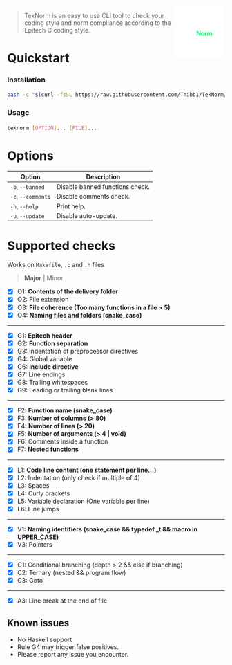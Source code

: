 <img align="right" src="TekNorm.png" height="120px"/>

>TekNorm is an easy to use CLI tool to check your coding style and norm compliance according to the Epitech C coding style.

# Quickstart

### Installation

```sh
bash -c "$(curl -fsSL https://raw.githubusercontent.com/Thibb1/TekNorm/main/install.sh)"
```

### Usage

```sh
teknorm [OPTION]... [FILE]...
```

# Options

| Option | Description |
| --- | --- |
| `-b`, `--banned` | Disable banned functions check. |
| `-c`, `--comments` | Disable comments check. |
| `-h`, `--help` | Print help. |
| `-u`, `--update` | Disable auto-update. |

# Supported checks

Works on `Makefile`, `.c` and `.h` files

> __Major__ | Minor

- [x] O1: __Contents of the delivery folder__
- [x] O2: File extension
- [x] O3: __File coherence (Too many functions in a file > 5)__
- [x] O4: __Naming files and folders (snake_case)__
---
- [x] G1: __Epitech header__
- [x] G2: __Function separation__
- [x] G3: Indentation of preprocessor directives
- [x] G4: Global variable
- [x] G6: __Include directive__
- [x] G7: Line endings
- [x] G8: Trailing whitespaces
- [x] G9: Leading or trailing blank lines
---
- [x] F2: __Function name (snake_case)__
- [x] F3: __Number of columns (> 80)__
- [x] F4: __Number of lines (> 20)__
- [x] F5: __Number of arguments (> 4 | void)__
- [x] F6: Comments inside a function
- [x] F7: __Nested functions__
---
- [x] L1: __Code line content (one statement per line...)__
- [x] L2: Indentation (only check if multiple of 4)
- [x] L3: Spaces
- [x] L4: Curly brackets
- [x] L5: Variable declaration (One variable per line)
- [x] L6: Line jumps
---
- [x] V1: __Naming identifiers (snake_case && typedef \_t && macro in UPPER_CASE)__
- [x] V3: Pointers
---
- [x] C1: Conditional branching (depth > 2 && else if branching)
- [x] C2: Ternary (nested && program flow)
- [x] C3: Goto
---
- [x] A3: Line break at the end of file

## Known issues

 - No Haskell support
 - Rule G4 may trigger false positives.
 - Please report any issue you encounter.
